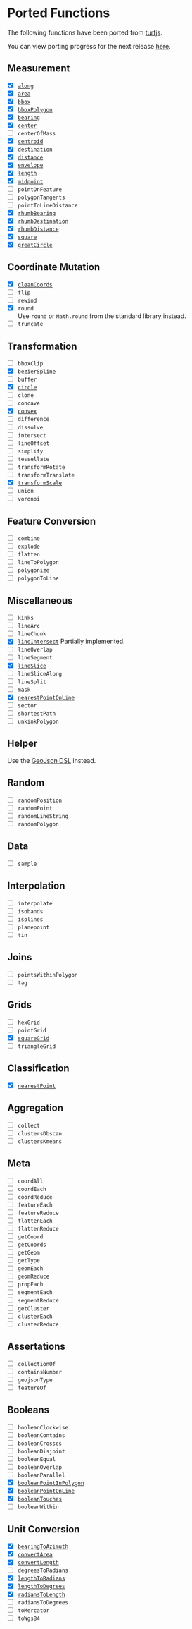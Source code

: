 # Ported Functions

The following functions have been ported from [turfjs](https://turfjs.org/docs/api/along).

You can view porting progress for the next release [here](https://github.com/dellisd/spatial-k/milestone/1).

## Measurement

- [x] [`along`](./api/turf/io.github.elcolto.geokjson.turf.measurement/along.html)
- [x] [`area`](./api/turf/io.github.elcolto.geokjson.turf.measurement/area.html)
- [x] [`bbox`](./api/turf/io.github.elcolto.geokjson.turf.measurement/bbox.html)
- [x] [`bboxPolygon`](./api/turf/io.github.elcolto.geokjson.turf.measurement/bbox-polygon.html)
- [x] [`bearing`](./api/turf/io.github.elcolto.geokjson.turf.measurement/bearing.html)
- [x] [`center`](./api/turf/io.github.elcolto.geokjson.turf.measurement/center.html)
- [ ] `centerOfMass`
- [x] [`centroid`](./api/turf/io.github.elcolto.geokjson.turf.measurement/centroid.html)
- [x] [`destination`](./api/turf/io.github.elcolto.geokjson.turf.measurement/destination.html)
- [x] [`distance`](./api/turf/io.github.elcolto.geokjson.turf.measurement/distance.html)
- [x] [`envelope`](./api/turf/io.github.elcolto.geokjson.turf.measurement/envelope.html)
- [x] [`length`](./api/turf/io.github.elcolto.geokjson.turf.measurement/length.html)
- [x] [`midpoint`](./api/turf/io.github.elcolto.geokjson.turf.measurement/midpoint.html)
- [ ] `pointOnFeature`
- [ ] `polygonTangents`
- [ ] `pointToLineDistance`
- [x] [`rhumbBearing`](./api/turf/io.github.elcolto.geokjson.turf.measurement/rhumb-bearing.html)
- [x] [`rhumbDestination`](./api/turf/io.github.elcolto.geokjson.turf.measurement/rhumb-destination.html)
- [x] [`rhumbDistance`]((./api/turf/io.github.elcolto.geokjson.turf.measurement/rhumb-distance.html))
- [x] [`square`](./api/turf/io.github.elcolto.geokjson.turf.measurement/square.html)
- [x] [`greatCircle`](./api/turf/io.github.elcolto.geokjson.turf.measurement/great-circle.html)

## Coordinate Mutation

- [x] [`cleanCoords`](./api/turf/io.github.elcolto.geokjson.turf.coordinatemutation/clean-coordinates.html)
- [ ] `flip`
- [ ] `rewind`
- [x] `round`  
  Use `round` or `Math.round` from the standard library instead.
- [ ] `truncate`

## Transformation

- [ ] `bboxClip`
- [x] [`bezierSpline`](./api/turf/io.github.elcolto.geokjson.turf.transformation/bezier-spline.html)
- [ ] `buffer`
- [x] [`circle`](./api/turf/io.github.elcolto.geokjson.turf.transformation/circle.html)
- [ ] `clone`
- [ ] `concave`
- [x] [`convex`](./api/turf/io.github.elcolto.geokjson.turf.transformation/convex.html)
- [ ] `difference`
- [ ] `dissolve`
- [ ] `intersect`
- [ ] `lineOffset`
- [ ] `simplify`
- [ ] `tessellate`
- [ ] `transformRotate`
- [ ] `transformTranslate`
- [x] [`transformScale`](./api/turf/io.github.elcolto.geokjson.turf.transformation/scale.html)
- [ ] `union`
- [ ] `voronoi`

## Feature Conversion

- [ ] `combine`
- [ ] `explode`
- [ ] `flatten`
- [ ] `lineToPolygon`
- [ ] `polygonize`
- [ ] `polygonToLine`

## Miscellaneous

- [ ] `kinks`
- [ ] `lineArc`
- [ ] `lineChunk`
- [x] [`lineIntersect`](./api/turf/io.github.elcolto.geokjson.turf.misc/line-intersect.html)
  Partially implemented.
- [ ] `lineOverlap`
- [ ] `lineSegment`
- [x] [`lineSlice`](./api/turf/io.github.elcolto.geokjson.turf.misc/line-slice.html)
- [ ] `lineSliceAlong`
- [ ] `lineSplit`
- [ ] `mask`
- [x] [`nearestPointOnLine`](./api/turf/io.github.elcolto.geokjson.turf.misc/nearest-point-on-line.html)
- [ ] `sector`
- [ ] `shortestPath`
- [ ] `unkinkPolygon`

## Helper

Use the [GeoJson DSL](./geojson-dsl) instead.

## Random

- [ ] `randomPosition`
- [ ] `randomPoint`
- [ ] `randomLineString`
- [ ] `randomPolygon`

## Data

- [ ] `sample`

## Interpolation

- [ ] `interpolate`
- [ ] `isobands`
- [ ] `isolines`
- [ ] `planepoint`
- [ ] `tin`

## Joins

- [ ] `pointsWithinPolygon`
- [ ] `tag`

## Grids

- [ ] `hexGrid`
- [ ] `pointGrid`
- [x] [`squareGrid`](./api/turf/io.github.elcolto.geokjson.turf.grids/square-grid.html)
- [ ] `triangleGrid`

## Classification

- [x] [`nearestPoint`](./api/turf/io.github.elcolto.geokjson.turf.classification/nearest-point.html)

## Aggregation

- [ ] `collect`
- [ ] `clustersDbscan`
- [ ] `clustersKmeans`

## Meta

- [ ] `coordAll`
- [ ] `coordEach`
- [ ] `coordReduce`
- [ ] `featureEach`
- [ ] `featureReduce`
- [ ] `flattenEach`
- [ ] `flattenReduce`
- [ ] `getCoord`
- [ ] `getCoords`
- [ ] `getGeom`
- [ ] `getType`
- [ ] `geomEach`
- [ ] `geomReduce`
- [ ] `propEach`
- [ ] `segmentEach`
- [ ] `segmentReduce`
- [ ] `getCluster`
- [ ] `clusterEach`
- [ ] `clusterReduce`

## Assertations

- [ ] `collectionOf`
- [ ] `containsNumber`
- [ ] `geojsonType`
- [ ] `featureOf`

## Booleans

- [ ] `booleanClockwise`
- [ ] `booleanContains`
- [ ] `booleanCrosses`
- [ ] `booleanDisjoint`
- [ ] `booleanEqual`
- [ ] `booleanOverlap`
- [ ] `booleanParallel`
- [x] [`booleanPointInPolygon`](./api/turf/io.github.elcolto.geokjson.turf.booleans/point-in-polygon.html)
- [x] [`booleanPointOnLine`](./api/turf/io.github.elcolto.geokjson.turf.booleans/point-on-line.html)
- [x] [`booleanTouches`](./api/turf/io.github.elcolto.geokjson.turf.booleans/touches.html)
- [ ] `booleanWithin`

## Unit Conversion

- [x] [`bearingToAzimuth`](./api/turf/io.github.elcolto.geokjson.turf/bearing-to-azimuth.html)
- [x] [`convertArea`](./api/turf/io.github.elcolto.geokjson.turf/convert-area.html)
- [x] [`convertLength`](./api/turf/io.github.elcolto.geokjson.turf/convert-length.html)
- [ ] `degreesToRadians`
- [x] [`lengthToRadians`](./api/turf/io.github.elcolto.geokjson.turf/length-to-radians.html)
- [x] [`lengthToDegrees`](./api/turf/io.github.elcolto.geokjson.turf/length-to-degrees.html)
- [x] [`radiansToLength`](./api/turf/io.github.elcolto.geokjson.turf/radians-to-length.html)
- [ ] `radiansToDegrees`
- [ ] `toMercator`
- [ ] `toWgs84`
